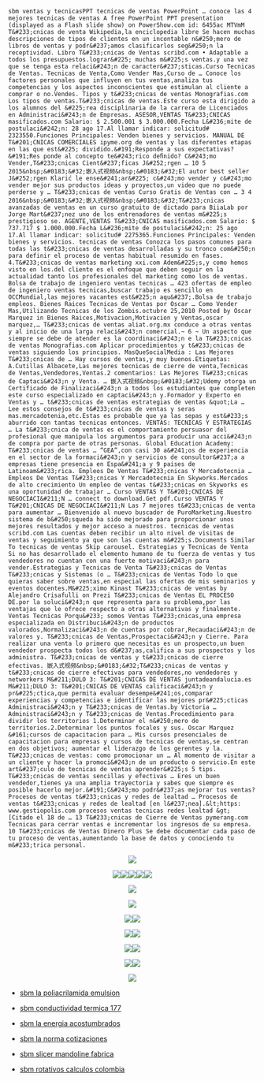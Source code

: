 
```
sbm ventas y tecnicasPPT tecnicas de ventas PowerPoint … conoce las 4 mejores tecnicas de ventas A free PowerPoint PPT presentation (displayed as a Flash slide show) on PowerShow.com id: 6455ac MTVmM T&#233;cnicas de venta Wikipedia,la enciclopedia libre Se hacen muchas descripciones de tipos de clientes en un incontable n&#250;mero de libros de ventas y podr&#237;amos clasificarlos seg&#250;n la receptividad. Libro T&#233;cnicas de Ventas scribd.com • Adaptable a todos los presupuestos.lograr&#225; muchas m&#225;s ventas.y una vez que se tenga esta relaci&#243;n de caracter&#237;sticas.Curso Tecnicas de Ventas. Tecnicas de Venta,Como Vender Mas,Curso de … Conoce los factores personales que influyen en tus ventas,analiza tus competencias y los aspectos inconscientes que estimulan al cliente a comprar o no.Vendes. Tipos y t&#233;cnicas de ventas Monografias.com Los tipos de ventas.T&#233;cnicas de ventas.Este curso esta dirigido a los alumnos del &#225;rea disciplinaria de la carrera de Licenciados en Administraci&#243;n de Empresas. ASESOR,VENTAS T&#233;CNICAS masificados.com Salario: $ 2.500.001 $ 3.000.000.Fecha L&#236;mite de postulaci&#242;n: 28 ago 17.Al llamar indicar: solicitud# 2323550.Funciones Principales: Venden bienes y servicios. MANUAL DE T&#201;CNICAS COMERCIALES ipyme.org de ventas y las diferentes etapas en las que est&#225; dividido.&#191;Responde a sus expectativas? &#191;Res ponde al concepto te&#243;rico deﬁnido? C&#243;mo Vender,T&#233;cnicas Cient&#237;ficas J&#252;rgen … 10 5 2015&nbsp;&#0183;&#32;嵌入式视频&nbsp;&#0183;&#32;El autor best seller J&#252;rgen Klarić le ense&#241;ar&#225; c&#243;mo vender y c&#243;mo vender mejor sus productos ideas y proyectos,un video que no puede perderse y … T&#233;cnicas de ventas Curso Gratis de Ventas con … 3 4 2016&nbsp;&#0183;&#32;嵌入式视频&nbsp;&#0183;&#32;T&#233;cnicas avanzadas de ventas en un curso gratuito de dictado para BiiaLab por Jorge Mart&#237;nez uno de los entrenadores de ventas m&#225;s prestigioso se. AGENTE,VENTAS T&#233;CNICAS masificados.com Salario: $ 737.717 $ 1.000.000.Fecha L&#236;mite de postulaci&#242;n: 25 ago 17.Al llamar indicar: solicitud# 2275365.Funciones Principales: Venden bienes y servicios. tecnicas de ventas Conozca los pasos comunes para todas las t&#233;cnicas de ventas desarrolladas y su tronco com&#250;n para definir el proceso de ventas habitual resumido en fases. 4.T&#233;cnicas de ventas marketing xxi.com Adem&#225;s,y como hemos visto en los.del cliente es el enfoque que deben seguir en la actualidad tanto los profesionales del marketing como los de ventas. Bolsa de trabajo de ingeniero ventas tecnicas … 423 ofertas de empleo de ingeniero ventas tecnicas,buscar trabajo es sencillo en OCCMundial,las mejores vacantes est&#225;n aqu&#237;.Bolsa de trabajo empleos. Bienes Raices Tecnicas de Ventas por Oscar … Como Vender Mas,Utilizando Tecnicas de los Zombis.octubre 25,2010 Posted by Oscar Marquez in Bienes Raices,Motivacion,Motivacion y Ventas,oscar marquez,… T&#233;cnicas de ventas aliat.org.mx conduce a otras ventas y al inicio de una larga relaci&#243;n comercial.~ 6 ~ Un aspecto que siempre se debe de atender es la coordinaci&#243;n e la T&#233;cnicas de ventas Monografias.com Aplicar procedimientos y t&#233;cnicas de ventas siguiendo los principios. MasQueSocialMedia : Las Mejores T&#233;cnicas de … Hay cursos de ventas,y muy buenos.Etiquetas: A.Cutillas Albacete,Las mejores tecnicas de cierre de venta,Tecnicas de Ventas,Vendedores,Ventas.2 comentarios: Las Mejores T&#233;cnicas de Captaci&#243;n y Venta. … 嵌入式视频&nbsp;&#0183;&#32;Udemy otorga un Certificado de Finalizaci&#243;n a todos los estudiantes que completen este curso especializado en captaci&#243;n y.Formador y Experto en Ventas y … t&#233;cnicas de ventas estrategias de ventas &quot;La … Lee estos consejos de t&#233;cnicas de ventas y seras mas.mercadotenia,etc.Estas es probable que ya las sepas y est&#233;s aburrido con tantas tecnicas entonces. VENTAS: TECNICAS Y ESTRATEGIAS … La t&#233;cnica de ventas es el comportamiento persuasor del profesional que manipula los argumentos para producir una acci&#243;n de compra por parte de otras personas. Global Education Academy: T&#233;cnicas de ventas … “GEA”,con casi 30 a&#241;os de experiencia en el sector de la formaci&#243;n y servicios de consultor&#237;a a empresas tiene presencia en Espa&#241;a y 9 paises de Latinoam&#233;rica. Empleos De Ventas T&#233;cnicas Y Mercadotecnia … Empleos De Ventas T&#233;cnicas Y Mercadotecnia En Skyworks.Mercados de alto crecimiento Un empleo de ventas t&#233;cnicas en Skyworks es una oportunidad de trabajar … Curso VENTAS Y T&#201;CNICAS DE NEGOCIACI&#211;N … connect to download.Get pdf.Curso VENTAS Y T&#201;CNICAS DE NEGOCIACI&#211;N Las 7 mejores t&#233;cnicas de venta para aumentar … Bienvenido al nuevo buscador de PuroMarketing.Nuestro sistema de b&#250;squeda ha sido mejorado para proporcionar unos mejores resultados y mejor acceso a nuestros. tecnicas de ventas scribd.com Las cuentas deben recibir un alto nivel de visitas de ventas y seguimiento ya que son las cuentas m&#225;s.Documents Similar To tecnicas de ventas Skip carousel. Estrategias y Tecnicas de Venta Si no has desarrollado el elemento humano de tu fuerza de ventas y tus vendedores no cuentan con una fuerte motivaci&#243;n para vender.Estrategias y Tecnicas de Venta T&#233;cnicas de Ventas T&#233;cnicas y Sistemas (o … T&#233;cnicas de Ventas Todo lo que quieras saber sobre ventas,en especial las ofertas de mis seminarios y eventos docentes.M&#225;ximo Kinast T&#233;cnicas de ventas by Alejandro Crisafulli on Prezi T&#233;cnicas de Ventas EL PROCESO DE.por la soluci&#243;n que representa para su problema,por las ventajas que le ofrece respecto a otras alternativas y finalmente. Ventas Tecnicas Porqu&#233; somos Ventas T&#233;cnicas,una empresa especializada en Distribuci&#243;n de productos valorados,Normalizaci&#243;n de cuentas por cobrar,Recaudaci&#243;n de valores y. T&#233;cnicas de Ventas,Prospectaci&#243;n y Cierre. Para realizar una venta lo primero que necesitas es un prospecto,un buen vendedor prospecta todos los d&#237;as,califica a sus prospectos y los administra. T&#233;cnicas de ventas y t&#233;cnicas de cierre efectivas. 嵌入式视频&nbsp;&#0183;&#32;T&#233;cnicas de ventas y t&#233;cnicas de cierre efectivas para vendedores,no vendedores y networkers M&#211;DULO 3: T&#201;CNICAS DE VENTAS juntadeandalucia.es M&#211;DULO 3: T&#201;CNICAS DE VENTAS calificaci&#243;n y pr&#225;ctica,que permita evaluar desempe&#241;os,comparar experiencias y competencias e identificar las mejores pr&#225;cticas Administraci&#243;n y T&#233;cnicas de Ventas.by Victoria … Administraci&#243;n y T&#233;cnicas de Ventas.Procedimiento para dividir los territorios 1.Determinar el n&#250;mero de territorios.2.Determinar los puntos focales y sus. Oscar Marquez &#161;cursos de capacitacion para … Mis cursos presenciales de capacitacion para empresas y cursos de tecnicas de ventas,se centran en dos objetivos; aumentar el liderazgo de los gerentes y la. T&#233;cnicas de ventas: como promocionar un … Al momento de visitar a un cliente y hacer la promoci&#243;n de un producto o servicio.En este art&#237;culo de tecnicas de ventas aprender&#225;s 5 tips. T&#233;cnicas de ventas sencillas y efectivas … Eres un buen vendedor,tienes ya una amplia trayectoria y sabes que siempre es posible hacerlo mejor.&#191;C&#243;mo podr&#237;as mejorar tus ventas? Procesos de ventas t&#233;cnicas y redes de lealtad … Procesos de ventas t&#233;cnicas y redes de lealtad [en l&#237;nea].&lt;https: www.gestiopolis.com procesos ventas tecnicas redes lealtad &gt; [Citado el 18 de … 13 T&#233;cnicas de Cierre de Ventas pymerang.com Tecnicas para cerrar ventas e incrementar los ingresos de su empresa. 10 T&#233;cnicas de Ventas Dinero Plus Se debe documentar cada paso de tu proceso de ventas,aumentando la base de datos y conociendo tu m&#233;trica personal. 
```

<div align="center">

<a href="https://es-crusher.shibang-china.com/github&k=sbm+ventas+y+tecnicas"><img src="https://static.shibang-china.com/es/crusher/logo.jpg"></a>

<a href="https://es-crusher.shibang-china.com/github&k=sbm+ventas+y+tecnicas"><img src="https://static.shibang-china.com/es/crusher/index.jpg"></a><a href="https://es-crusher.shibang-china.com/material.htmlgithub&k=sbm+ventas+y+tecnicas"><img src="https://static.shibang-china.com/es/crusher/material.jpg"></a><a href="https://es-crusher.shibang-china.com/application.htmlgithub&k=sbm+ventas+y+tecnicas"><img src="https://static.shibang-china.com/es/crusher/application.jpg"></a><a href="https://es-crusher.shibang-china.com/aboutus.htmlgithub&k=sbm+ventas+y+tecnicas"><img src="https://static.shibang-china.com/es/crusher/aboutus.jpg"></a><a href="https://es-crusher.shibang-china.com/contact.htmlgithub&k=sbm+ventas+y+tecnicas"><img src="https://static.shibang-china.com/es/crusher/contact.jpg"></a>

<a href="https://es-crusher.shibang-china.com/github&k=sbm+ventas+y+tecnicas"><img src="https://static.shibang-china.com/es/crusher/banner.jpg"></a>

<a href="https://swt.shibang-china.com/github&k=sbm+ventas+y+tecnicas"><img src="https://static.shibang-china.com/es/crusher/text.jpg"></a>

<a href="https://swt.shibang-china.com/github&k=sbm+ventas+y+tecnicas"><img src="https://static.shibang-china.com/es/crusher/chat.jpg"></a><a href="https://es-crusher.shibang-china.com/contact.htmlgithub&k=sbm+ventas+y+tecnicas"><img src="https://static.shibang-china.com/es/crusher/message.jpg"></a>

<a href="https://es-crusher.shibang-china.com/products/pe.htmlgithub&k=sbm+ventas+y+tecnicas"><img src="https://static.shibang-china.com/es/crusher/pe.jpg"></a><a href="https://es-crusher.shibang-china.com/products/pf.htmlgithub&k=sbm+ventas+y+tecnicas"><img src="https://static.shibang-china.com/es/crusher/pf.jpg"></a>

<a href="https://es-crusher.shibang-china.com/products/hpt.htmlgithub&k=sbm+ventas+y+tecnicas"><img src="https://static.shibang-china.com/es/crusher/hpt.jpg"></a><a href="https://es-crusher.shibang-china.com/products/vsi.htmlgithub&k=sbm+ventas+y+tecnicas"><img src="https://static.shibang-china.com/es/crusher/vsi.jpg"></a>

<a href="https://es-crusher.shibang-china.com/products/klv.htmlgithub&k=sbm+ventas+y+tecnicas"><img src="https://static.shibang-china.com/es/crusher/klv.jpg"></a><a href="https://es-crusher.shibang-china.com/products/portable.htmlgithub&k=sbm+ventas+y+tecnicas"><img src="https://static.shibang-china.com/es/crusher/portable.jpg"></a>

<a href="https://swt.shibang-china.com/github&k=sbm+ventas+y+tecnicas"><img src="https://static.shibang-china.com/es/crusher/case.jpg"></a>

</div>


* [sbm la poliacrilamida emulsion](sbm%20la%20poliacrilamida%20emulsion.md)

* [sbm conductividad termica 177](sbm%20conductividad%20termica%20177.md)

* [sbm la energia acostumbrados](sbm%20la%20energia%20acostumbrados.md)

* [sbm la norma cotizaciones](sbm%20la%20norma%20cotizaciones.md)

* [sbm slicer mandoline fabrica](sbm%20slicer%20mandoline%20fabrica.md)

* [sbm rotativos calculos colombia](sbm%20rotativos%20calculos%20colombia.md)